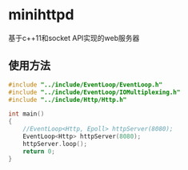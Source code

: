 minihttpd
========

基于c++11和socket API实现的web服务器

## 使用方法
```c++
#include "../include/EventLoop/EventLoop.h"
#include "../include/EventLoop/IOMultiplexing.h"
#include "../include/Http/Http.h"

int main()
{
    //EventLoop<Http, Epoll> httpServer(8080);
    EventLoop<Http> httpServer(8080);
    httpServer.loop();
    return 0;
}
```